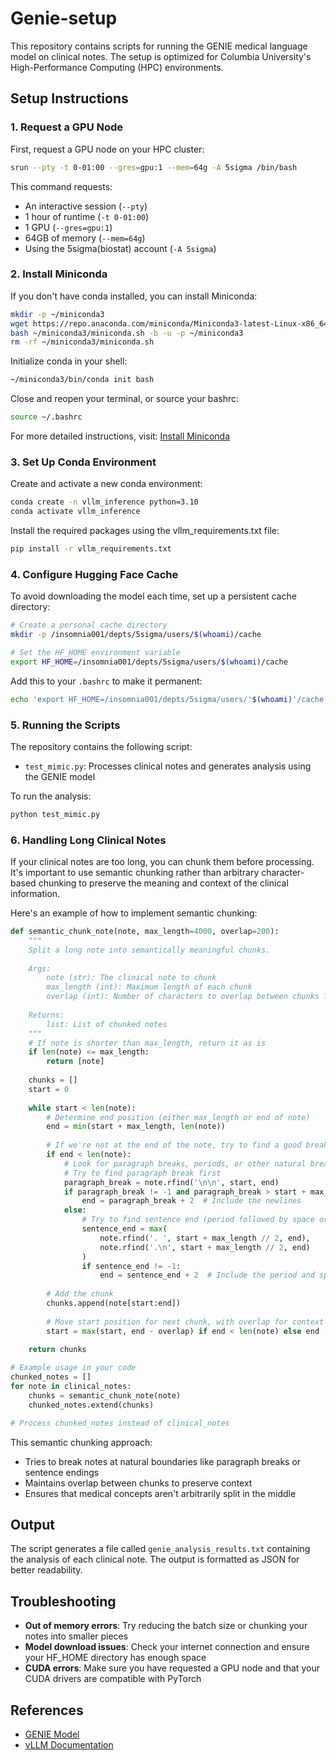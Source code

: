 # Genie-setup

This repository contains scripts for running the GENIE medical language model on clinical notes. The setup is optimized for Columbia University's High-Performance Computing (HPC) environments.

## Setup Instructions

### 1. Request a GPU Node

First, request a GPU node on your HPC cluster:

```bash
srun --pty -t 0-01:00 --gres=gpu:1 --mem=64g -A 5sigma /bin/bash
```

This command requests:
- An interactive session (`--pty`)
- 1 hour of runtime (`-t 0-01:00`)
- 1 GPU (`--gres=gpu:1`)
- 64GB of memory (`--mem=64g`)
- Using the 5sigma(biostat) account (`-A 5sigma`)

### 2. Install Miniconda

If you don't have conda installed, you can install Miniconda:

```bash
mkdir -p ~/miniconda3
wget https://repo.anaconda.com/miniconda/Miniconda3-latest-Linux-x86_64.sh -O ~/miniconda3/miniconda.sh
bash ~/miniconda3/miniconda.sh -b -u -p ~/miniconda3
rm -rf ~/miniconda3/miniconda.sh
```

Initialize conda in your shell:

```bash
~/miniconda3/bin/conda init bash
```

Close and reopen your terminal, or source your bashrc:

```bash
source ~/.bashrc
```

For more detailed instructions, visit: [Install Miniconda](https://waylonwalker.com/install-miniconda/)

### 3. Set Up Conda Environment

Create and activate a new conda environment:

```bash
conda create -n vllm_inference python=3.10
conda activate vllm_inference
```

Install the required packages using the vllm_requirements.txt file:

```bash
pip install -r vllm_requirements.txt
```

### 4. Configure Hugging Face Cache

To avoid downloading the model each time, set up a persistent cache directory:

```bash
# Create a personal cache directory
mkdir -p /insomnia001/depts/5sigma/users/$(whoami)/cache

# Set the HF_HOME environment variable
export HF_HOME=/insomnia001/depts/5sigma/users/$(whoami)/cache
```

Add this to your `.bashrc` to make it permanent:

```bash
echo 'export HF_HOME=/insomnia001/depts/5sigma/users/'$(whoami)'/cache' >> ~/.bashrc
```

### 5. Running the Scripts

The repository contains the following script:
- `test_mimic.py`: Processes clinical notes and generates analysis using the GENIE model

To run the analysis:

```bash
python test_mimic.py
```

### 6. Handling Long Clinical Notes

If your clinical notes are too long, you can chunk them before processing. It's important to use semantic chunking rather than arbitrary character-based chunking to preserve the meaning and context of the clinical information.

Here's an example of how to implement semantic chunking:

```python
def semantic_chunk_note(note, max_length=4000, overlap=200):
    """
    Split a long note into semantically meaningful chunks.
    
    Args:
        note (str): The clinical note to chunk
        max_length (int): Maximum length of each chunk
        overlap (int): Number of characters to overlap between chunks for context
    
    Returns:
        list: List of chunked notes
    """
    # If note is shorter than max_length, return it as is
    if len(note) <= max_length:
        return [note]
    
    chunks = []
    start = 0
    
    while start < len(note):
        # Determine end position (either max_length or end of note)
        end = min(start + max_length, len(note))
        
        # If we're not at the end of the note, try to find a good breaking point
        if end < len(note):
            # Look for paragraph breaks, periods, or other natural breaking points
            # Try to find paragraph break first
            paragraph_break = note.rfind('\n\n', start, end)
            if paragraph_break != -1 and paragraph_break > start + max_length // 2:
                end = paragraph_break + 2  # Include the newlines
            else:
                # Try to find sentence end (period followed by space or newline)
                sentence_end = max(
                    note.rfind('. ', start + max_length // 2, end),
                    note.rfind('.\n', start + max_length // 2, end)
                )
                if sentence_end != -1:
                    end = sentence_end + 2  # Include the period and space/newline
        
        # Add the chunk
        chunks.append(note[start:end])
        
        # Move start position for next chunk, with overlap for context
        start = max(start, end - overlap) if end < len(note) else end
    
    return chunks

# Example usage in your code
chunked_notes = []
for note in clinical_notes:
    chunks = semantic_chunk_note(note)
    chunked_notes.extend(chunks)

# Process chunked_notes instead of clinical_notes
```

This semantic chunking approach:
- Tries to break notes at natural boundaries like paragraph breaks or sentence endings
- Maintains overlap between chunks to preserve context
- Ensures that medical concepts aren't arbitrarily split in the middle

## Output

The script generates a file called `genie_analysis_results.txt` containing the analysis of each clinical note. The output is formatted as JSON for better readability.

## Troubleshooting

- **Out of memory errors**: Try reducing the batch size or chunking your notes into smaller pieces
- **Model download issues**: Check your internet connection and ensure your HF_HOME directory has enough space
- **CUDA errors**: Make sure you have requested a GPU node and that your CUDA drivers are compatible with PyTorch

## References

- [GENIE Model](https://huggingface.co/THUMedInfo/GENIE_en_8b)
- [vLLM Documentation](https://github.com/vllm-project/vllm)